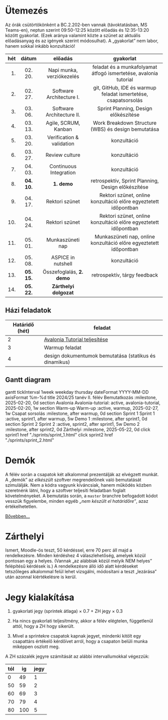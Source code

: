 # Ütemezés

Az órák csütörtökönként a BC.2.202-ben vannak (távoktatásban, MS Teams-en), neptun szerint 09:50-12:25 között előadás és 12:35-13:20 között gyakorlat. (Ezek aránya valamint közte a szünet az aktuális előadásanyag és az igények szerint módosulhat). A „gyakorlat” nem labor, hanem sokkal inkább konzultáció!

|hét |dátum      |előadás                    |gyakorlat                                                               |
|---:|:---------:|:-------------------------:|:----------------------------------------------------------------------:|
|  1.|  02. 20.  | Napi munka, verziókezelés | feladat és a munkafolyamat átfogó ismertetése, avalonia tutorial       |
|  2.|  02. 27.  | Software Architecture I.  | git, GitHub, IDE és warmup feladat ismertetése, csapatsorsolás         |
|  3.|  03. 06.  | Software Architecture II. | Sprint Planning, Design előkészítése                                   |
|  4.|  03. 13.  | Agile, SCRUM, Kanban      | Work Breakdown Structure (WBS) és design bemutatása                    |
|  5.|  03. 20.  | Verification & validation | konzultáció                                                            |
|  6.|  03. 27.  | Review culture            | konzultáció                                                            |
|  7.|  04. 03.  | Continuous Integration    | konzultáció                                                            |
|  8.|**04. 10.**| **1. demo**               | retrospektív, Sprint Planning, Design előkészítése                     |
|  9.|  04. 17.  | Rektori szünet            | Rektori szünet, online konzultáció előre egyeztetett időpontban        |
| 10.|  04. 24.  | Rektori szünet            | Rektori szünet, online konzultáció előre egyeztetett időpontban        |
| 11.|  05. 01.  | Munkaszüneti nap          | Munkaszüneti nap, online konzultáció előre egyeztetett időpontban      |
| 12.|  05. 08.  | ASPICE in nutshell        | konzultáció                                                            |
| 13.|**05. 15.**| Összefoglalás, **2. demo**| retrospektív, tárgy feedback                                           |
| 14.|**05. 22.**| **Zárthelyi dolgozat**    |                                                                        |


## Házi feladatok

Határidő (hét)| feladat
---|--------
2  | [Avalonia Tutorial teljesítése](https://github.com/AvaloniaUI/Avalonia.Samples/tree/main/src/Avalonia.Samples/CompleteApps/SimpleToDoList)
3  | Warmup feladat
4  | design dokumentumok bemutatása (statikus és dinamikus)
 

## Gantt diagram
<div class="mermaid">
    gantt
    tickInterval 1week
    weekday thursday
    dateFormat  YYYY-MM-DD
    axisFormat  %m-%d
    title 2024/25 tanév II. félév
    Bemutatkozás :milestone, 2025-02-20, 0d
    section Avalonia
        Avalonia-tutorial: active, avalonia-tutorial, 2025-02-20, 1w
    section Warm-up
        Warm-up :active, warmup, 2025-02-27, 1w
    Csapat sorsolás :milestone, after warmup, 0d
    section Sprint 1
        Sprint 1 :active, sprint1, after warmup, 5w
    Demo 1 :milestone, after sprint1, 0d
    section Sprint 2
        Sprint 2 :active, sprint2, after sprint1, 5w
    Demo 2 :milestone, after sprint2, 0d
    Zárthelyi :milestone, 2025-05-22, 0d
    click sprint1 href "./sprints/sprint_1.html"
    click sprint2 href "./sprints/sprint_2.html"
</div>

<!--
# Házi feladat - 1. hét

1. GitHub fiók létrehozása
    * ha még nincs
2. 11 JDK telepítése, mivel a szoftvert Java nyelven kell elkészíteni
    * ha nincs fönt
3. Fejlesztőkörnyezet telepítése és beállítása
    * IntelliJ IDEA az ajánlott és támogatott eszköz
4. Git és GitHub oktatóanyagok elolvasása
    * ha vannak hiányosságok
    * az órán nincs idő szájbarágósan git használatot oktatni, erre vannak interaktív oktatófelületek
    * ez mindenkinek egyéni felelőssége, ám ha konkrét kérdések merülnek fel, akkor ezekre természetesen kitérünk
5. Git repó klónozása
6. Kód futtatása a futtató- és a fejlesztőkörnyezet beállításainak tesztelése céljából
7. A jegyzet és az abban taglalt segédanyagok megismerése
8. Az elkészítendő szoftver átgondolása (lásd readme), statikus és dinamikus modell elkészítése komponens szinten
    * Ennek terjedelme (az órái példa alapján): egy absztrakciós szint a négyfelé bontás (kb. user story szint), és egy az ez alatti egyel, minden komponens még egy kibontása, kb. egyenrangú komponensek létrehozására - osztály szintre nem mennék le, még ha a végén ezekből akár osztály is lesz. Szóval kettő struktúra, kettő dinamikus viselkedést leíró diagram, egy magasabb és egy alacsonyabb absztrakciós szinten. Hogy konkrétan hány building block, azt mindenkinek "érzésre" kell megállapítania, ezért szubjektív az architektúra.
    * Ez egy egyéni feladat, hiszen még nincsenek csapatok. Az elkészítéshez javasolt eszközök: MS Visio, https://www.draw.io/.
    * Az elkészült diagramoknak a következő órán bemutatható állapotban kell lenniük.
-->



# Demók

A félév során a csapatok két alkalommal prezentálják az elvégzett munkát. A „demók” az _elkészült_ szoftver megrendelőnek való bemutatását szimulálják. Nem a kódra vagyunk kíváncsiak, hanem működés közben szeretnénk látni, hogy a szoftver teljesíti feladatban foglalt követelményeket.
A bemutatás során, a `master` branchre befogadott kódot vesszük figyelembe, minden egyéb _„nem készült el határidőre”_, azaz értékelhetetlen.

[Bővebben...](demo.md)


# Zárthelyi

Ismert, Moodle-ös teszt, 50 kérdéssel, erre 70 perc áll majd a rendelkezésre. Minden kérdéshez 4 válaszlehetőség, amelyek közül pontosan egy a helyes. (Vannak „az alábbiak közül melyik NEM helyes” felépítésű kérdések is.) A rendelkezésre álló idő alatt kérdéseket tetszőleges alkalommal felül lehet vizsgálni, módosítani a teszt „lezárása” után azonnal kiértékelésre is kerül.


# Jegy kialakítása

1. gyakorlati jegy (sprintek átlaga) × 0.7 + ZH jegy × 0.3

2. Ha nincs gyakorlati teljesítmény, akkor a félév elégtelen, függetlenül attól, hogy a ZH hogy sikerült.
3. Mivel a sprintekre csapatok kapnak jegyet, mindenki kitölt egy csapattárs értékelő kérdőívet arról, hogy a csapaton belüli munka miképpen oszlott meg.

A ZH százalék jegyre számítását az alábbi intervallumokkal végezzük:

tól | ig | jegy
-- | --- | --
 0 |  49 | 1
50 |  59 | 2
60 |  69 | 3
70 |  79 | 4
80 | 100 | 5
